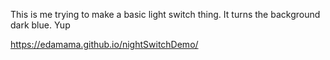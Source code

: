 This is me trying to make a basic light switch thing. It turns the background dark blue. Yup

https://edamama.github.io/nightSwitchDemo/
